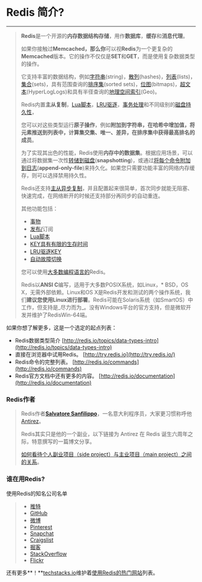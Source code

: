 # Redis 简介?

---

> **Redis**是一个开源的**内存数据结构存储**，用作**数据库**，**缓存**和**消息代理**。
>
> 如果你接触过**Memcached，那么你**可以视**Redis**为一个更复杂的**Memcached**版本。它的操作不仅仅是**SET**和**GET**，而是使用复杂数据类型的操作。
>
> 它支持丰富的数据结构，例如[字符串](https://redis.io/topics/data-types-intro#strings)\(string\)，[散列](https://redis.io/topics/data-types-intro#hashes)\(hashes\)，[列表](https://redis.io/topics/data-types-intro#lists)\(lists\)，[集合](https://redis.io/topics/data-types-intro#sets)\(sets\)，具有范围查询的[排序集](https://redis.io/topics/data-types-intro#sorted-sets)\(sorted sets\)，[位图](https://redis.io/topics/data-types-intro#bitmaps)\(bitmaps\)，[超文本](https://redis.io/topics/data-types-intro#hyperloglogs)\(HyperLogLogs\)和具有半径查询的[地理空间索引](https://redis.io/commands/geoadd)\(Geo\)。
>
> Redis内置**主从复制**，[Lua脚本](https://redis.io/commands/eval)，[LRU驱逐](https://redis.io/topics/lru-cache)，[事务处理](https://redis.io/topics/transactions)和不同级别的[磁盘持久性](https://redis.io/topics/persistence)，
>
> 您可以对这些类型运行**原子操作**，例如**附加到字符串，**在**哈希中增加值，**将**元素推送到列表中，**计算集**交集、唯一、差异，**在**排序集中获得最高排名的成员**。
>
> 为了实现其出色的性能，Redis使用**内存中的数据集**。根据应用场景，可以通过将数据集一次性[转储到磁盘](https://redis.io/topics/persistence#snapshotting)\(**snapshotting**\)，或通过[将每个命令附加到日志](https://redis.io/topics/persistence#append-only-file)\(**append-only-file**\)来持久化。如果您只需要功能丰富的网络内存缓存，则可以选择禁用持久性。
>
> Redis还支持[主从异步复制](http://redis.io/topics/replication)，并且配置起来很简单，首次同步就能无阻塞、快速完成，在网络断开的时候还支持部分再同步的自动重连。
>
> 其他功能包括：
>
> * [事物](https://redis.io/topics/transactions)
> * [发布/](https://redis.io/topics/pubsub)订阅[ ](https://redis.io/topics/pubsub)
> * [Lua脚本](https://redis.io/commands/eval)
> * [KEY具有有限的生存时间](https://redis.io/commands/expire)
> * [LRU驱逐KEY](https://redis.io/topics/lru-cache)
> * [自动故障切换](https://redis.io/topics/sentinel)
>
> 您可以使用[大多数编程语言的](https://redis.io/clients)Redis。
>
> Redis以**ANSI C**编写，适用于大多数POSIX系统，如Linux，\* BSD，OS X，无需外部依赖。Linux和OS X是Redis开发和测试的两个操作系统，我们**建议您使用Linux进行部署**。Redis可能在Solaris系统（如SmartOS）中工作，但支持是_尽力而为_。没有Windows平台的官方支持，但是微软开发并维护了RedisWin-64端。

如果你想了解更多，这是一个选定的起点列表：

* Redis数据类型简介
  [http://redis.io/topics/data-types-intro](http://redis.io/topics/data-types-intro)
* 直接在浏览器中试用Redis。
  [http://try.redis.io](http://try.redis.io/)
* Redis命令的完整列表。
  [http://redis.io/commands](http://redis.io/commands)
* Redis官方文档中还有更多的内容。
  [http://redis.io/documentation](http://redis.io/documentation)

### Redis作者

> Redis作者[**Salvatore Sanfilippo**](http://invece.org/)，一名意大利程序员，大家更习惯称呼他[Antirez](http://antirez.com/)。
>
> Redis其实只是他的一个副业，以下链接为 Antirez 在 Redis 诞生六周年之际，特意撰写的一篇博文分享。
>
> [如何看待个人副业项目（side project）与主业项目（main project）之间的关系](http://www.jianshu.com/p/c5a28323d043)。

### 谁在用Redis?

使用Redis的知名公司名单

> * [推特](http://www.infoq.com/presentations/Real-Time-Delivery-Twitter)
> * [GitHub](https://github.com/blog/530-how-we-made-github-fast)
> * [微博](http://www.xdata.me/?p=353)
> * [Pinterest](http://engineering.pinterest.com/post/55272557617/building-a-follower-model-from-scratch)
> * [Snapchat](https://twitter.com/robustcloud/status/448503100056535040)
> * [Craigslist](http://blog.zawodny.com/2011/02/26/redis-sharding-at-craigslist/)
> * [掘客](http://nosql.mypopescu.com/post/3342598062/redis-at-digg-story-view-counts)
> * [StackOverflow](http://meta.stackoverflow.com/questions/69164/does-stackoverflow-use-caching-and-if-so-how/69172)
> * [Flickr](http://code.flickr.com/blog/2011/10/11/talk-real-time-updates-on-the-cheap-for-fun-and-profit/)

还有更多**！**[techstacks.io](http://techstacks.io/)维护着[使用Redis的热门网站](http://techstacks.io/tech/redis)列表。


